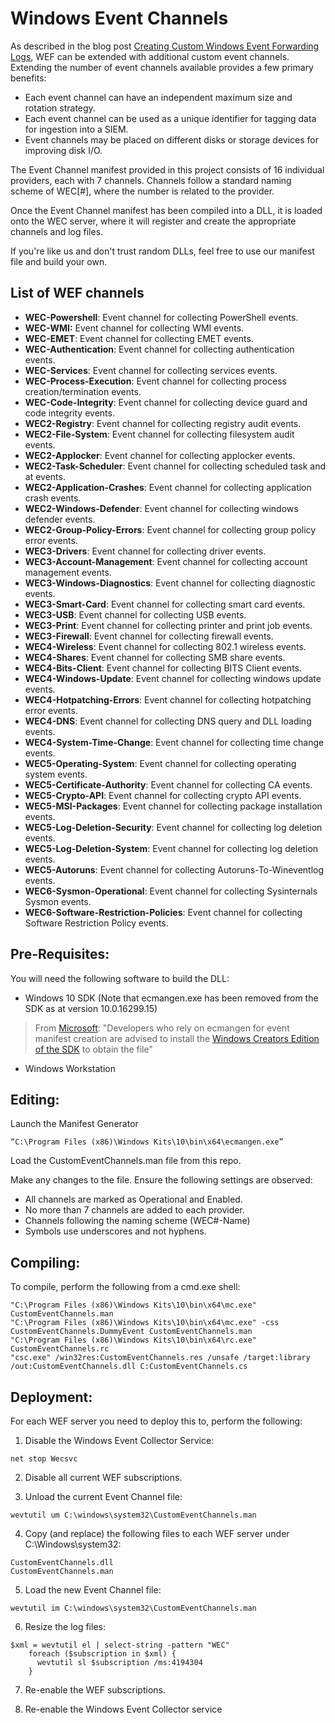 # Windows Event Channels
As described in the blog post [Creating Custom Windows Event Forwarding Logs](https://blogs.technet.microsoft.com/russellt/2016/05/18/creating-custom-windows-event-forwarding-logs/), WEF can be extended with additional custom event channels. Extending the number of event channels available provides a few primary benefits:

* Each event channel can have an independent maximum size and rotation strategy.
* Each event channel can be used as a unique identifier for tagging data for ingestion into a SIEM. 
* Event channels may be placed on different disks or storage devices for improving disk I/O. 

The Event Channel manifest provided in this project consists of 16 individual providers, each with 7 channels. Channels follow a standard naming scheme of WEC[#], where the number is related to the provider. 

Once the Event Channel manifest has been compiled into a DLL, it is loaded onto the WEC server, where it will register and create the appropriate channels and log files.

If you're like us and don't trust random DLLs, feel free to use our manifest file and build your own.

## List of WEF channels
* **WEC-Powershell**: Event channel for collecting PowerShell events.
* **WEC-WMI:** Event channel for collecting WMI events.
* **WEC-EMET**: Event channel for collecting EMET events.
* **WEC-Authentication**: Event channel for collecting authentication events.
* **WEC-Services**: Event channel for collecting services events.
* **WEC-Process-Execution**: Event channel for collecting process creation/termination events.
* **WEC-Code-Integrity**: Event channel for collecting device guard and code integrity events.
* **WEC2-Registry**: Event channel for collecting registry audit events.
* **WEC2-File-System**: Event channel for collecting filesystem audit events.
* **WEC2-Applocker**: Event channel for collecting applocker events.
* **WEC2-Task-Scheduler**: Event channel for collecting scheduled task and at events.
* **WEC2-Application-Crashes**: Event channel for collecting application crash events.
* **WEC2-Windows-Defender**: Event channel for collecting windows defender events.
* **WEC2-Group-Policy-Errors**: Event channel for collecting group policy error events.
* **WEC3-Drivers**: Event channel for collecting driver events.
* **WEC3-Account-Management**: Event channel for collecting account management events.
* **WEC3-Windows-Diagnostics**: Event channel for collecting diagnostic events.
* **WEC3-Smart-Card**: Event channel for collecting smart card events.
* **WEC3-USB**: Event channel for collecting USB events.
* **WEC3-Print**: Event channel for collecting printer and print job events.
* **WEC3-Firewall**: Event channel for collecting firewall events.
* **WEC4-Wireless**: Event channel for collecting 802.1 wireless events.
* **WEC4-Shares**: Event channel for collecting SMB share events.
* **WEC4-Bits-Client**: Event channel for collecting BITS Client events.
* **WEC4-Windows-Update**: Event channel for collecting windows update events.
* **WEC4-Hotpatching-Errors**: Event channel for collecting hotpatching error events.
* **WEC4-DNS**: Event channel for collecting DNS query and DLL loading events.
* **WEC4-System-Time-Change**: Event channel for collecting time change events.
* **WEC5-Operating-System**: Event channel for collecting operating system events.
* **WEC5-Certificate-Authority**: Event channel for collecting CA events.
* **WEC5-Crypto-API**: Event channel for collecting crypto API events.
* **WEC5-MSI-Packages**: Event channel for collecting package installation events.
* **WEC5-Log-Deletion-Security**: Event channel for collecting log deletion events.
* **WEC5-Log-Deletion-System**: Event channel for collecting log deletion events.
* **WEC5-Autoruns**: Event channel for collecting Autoruns-To-Wineventlog events.
* **WEC6-Sysmon-Operational**: Event channel for collecting Sysinternals Sysmon events.
* **WEC6-Software-Restriction-Policies**: Event channel for collecting Software Restriction Policy events.

## Pre-Requisites:
You will need the following software to build the DLL:
- Windows 10 SDK (Note that ecmangen.exe has been removed from the SDK as at version 10.0.16299.15)

>From [Microsoft](https://developer.microsoft.com/en-US/windows/downloads/windows-10-sdk): "Developers who rely on ecmangen for event manifest creation are advised to install the [Windows Creators Edition of the SDK](https://developer.microsoft.com/en-us/windows/downloads/sdk-archive) to obtain the file"
- Windows Workstation

## Editing:
Launch the Manifest Generator
```
“C:\Program Files (x86)\Windows Kits\10\bin\x64\ecmangen.exe”
```
Load the CustomEventChannels.man file from this repo.

Make any changes to the file. Ensure the following settings are observed:
- All channels are marked as Operational and Enabled.
- No more than 7 channels are added to each provider.
- Channels following the naming scheme (WEC#-Name)
- Symbols use underscores and not hyphens.

## Compiling:
To compile, perform the following from a cmd.exe shell:
```
"C:\Program Files (x86)\Windows Kits\10\bin\x64\mc.exe" CustomEventChannels.man
"C:\Program Files (x86)\Windows Kits\10\bin\x64\mc.exe" -css CustomEventChannels.DummyEvent CustomEventChannels.man
"C:\Program Files (x86)\Windows Kits\10\bin\x64\rc.exe" CustomEventChannels.rc
"csc.exe" /win32res:CustomEventChannels.res /unsafe /target:library /out:CustomEventChannels.dll C:CustomEventChannels.cs
```

## Deployment:

For each WEF server you need to deploy this to, perform the following:

1) Disable the Windows Event Collector Service:

```
net stop Wecsvc
```

2) Disable all current WEF subscriptions.


3) Unload the current Event Channel file:
```
wevtutil um C:\windows\system32\CustomEventChannels.man
```

4) Copy (and replace) the following files to each WEF server under C:\Windows\system32:
```
CustomEventChannels.dll
CustomEventChannels.man
```

5) Load the new Event Channel file:
```
wevtutil im C:\windows\system32\CustomEventChannels.man
```

6) Resize the log files:
```
$xml = wevtutil el | select-string -pattern "WEC"
    foreach ($subscription in $xml) { 
      wevtutil sl $subscription /ms:4194304 
    }
```

7) Re-enable the WEF subscriptions.

8) Re-enable the Windows Event Collector service
